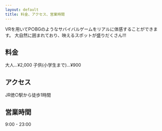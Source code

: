 ```yaml
---
layout: default
title: 料金、アクセス、営業時間
---
```


VRを用いてP○BGのようなサバイバルゲームをリアルに体感することができます。
大自然に囲まれており、映えるスポットが盛りだくさん!!!

## 料金
大人…¥2,000
子供(小学生まで)…¥900

## アクセス
JR徳○駅から徒歩1時間

## 営業時間
9:00 - 23:00

